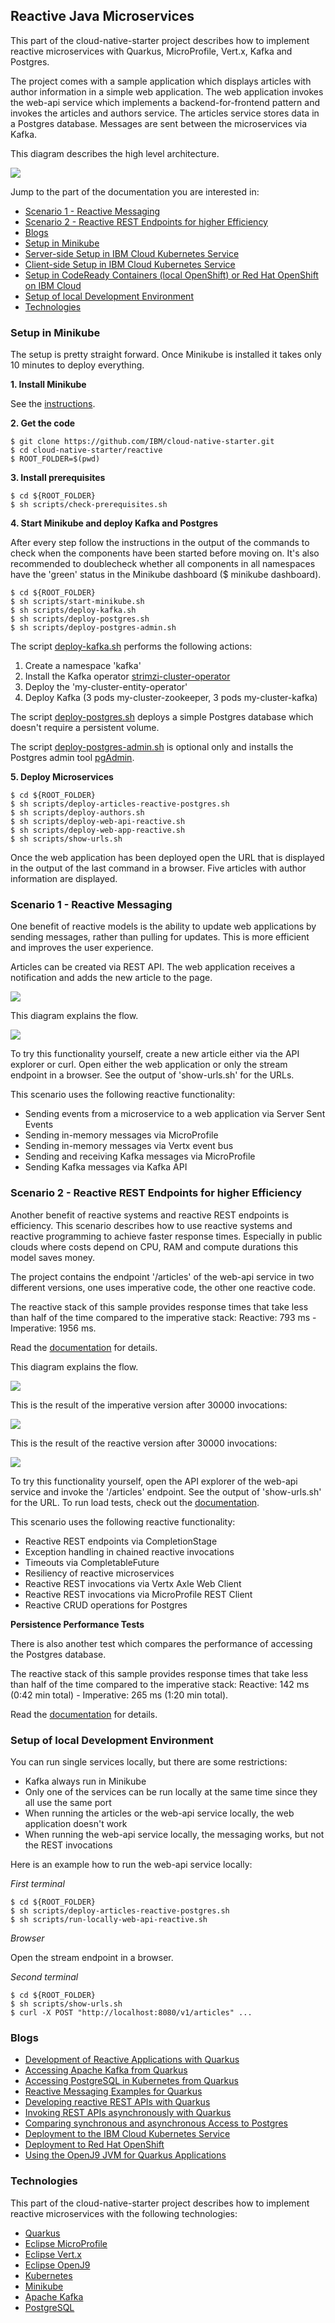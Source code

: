 ## Reactive Java Microservices 

This part of the cloud-native-starter project describes how to implement reactive microservices with Quarkus, MicroProfile, Vert.x, Kafka and Postgres.

The project comes with a sample application which displays articles with author information in a simple web application. The web application invokes the web-api service which implements a backend-for-frontend pattern and invokes the articles and authors service. The articles service stores data in a Postgres database. Messages are sent between the microservices via Kafka.

This diagram describes the high level architecture.

<kbd><img src="documentation/architecture-small.png" /></kbd>

Jump to the part of the documentation you are interested in:

* [Scenario 1 - Reactive Messaging](#scenario-1---reactive-messaging)
* [Scenario 2 - Reactive REST Endpoints for higher Efficiency](#scenario-2---reactive-rest-endpoints-for-higher-efficiency)
* [Blogs](#blogs)
* [Setup in Minikube](#setup-in-minikube)
* [Server-side Setup in IBM Cloud Kubernetes Service](https://github.com/nheidloff/cloud-native-starter-reactive-toolchain)
* [Client-side Setup in IBM Cloud Kubernetes Service](documentation/IKS.md)
* [Setup in CodeReady Containers (local OpenShift) or Red Hat OpenShift on IBM Cloud](documentation/OpenShift4.md)
* [Setup of local Development Environment](#setup-of-local-development-environment)
* [Technologies](#technologies)

### Setup in Minikube

The setup is pretty straight forward. Once Minikube is installed it takes only 10 minutes to deploy everything.

**1. Install Minikube**

See the [instructions](https://kubernetes.io/docs/tasks/tools/install-minikube/).

**2. Get the code**

```
$ git clone https://github.com/IBM/cloud-native-starter.git
$ cd cloud-native-starter/reactive
$ ROOT_FOLDER=$(pwd)
```

**3. Install prerequisites**

```
$ cd ${ROOT_FOLDER}
$ sh scripts/check-prerequisites.sh
```

**4. Start Minikube and deploy Kafka and Postgres**

After every step follow the instructions in the output of the commands to check when the components have been started before moving on. It's also recommended to doublecheck whether all components in all namespaces have the 'green' status in the Minikube dashboard ($ minikube dashboard).

```
$ cd ${ROOT_FOLDER}
$ sh scripts/start-minikube.sh
$ sh scripts/deploy-kafka.sh
$ sh scripts/deploy-postgres.sh
$ sh scripts/deploy-postgres-admin.sh
```

The script [deploy-kafka.sh](scripts/deploy-kafka.sh) performs the following actions:
1. Create a namespace 'kafka'
2. Install the Kafka operator [strimzi-cluster-operator](https://strimzi.io/docs/master/)
3. Deploy the 'my-cluster-entity-operator'
4. Deploy Kafka (3 pods my-cluster-zookeeper, 3 pods my-cluster-kafka)

The script [deploy-postgres.sh](scripts/deploy-postgres.sh) deploys a simple Postgres database which doesn't require a persistent volume.

The script [deploy-postgres-admin.sh](scripts/deploy-postgres-admim.sh) is optional only and installs the Postgres admin tool [pgAdmin](https://www.pgadmin.org/).

**5. Deploy Microservices**

```
$ cd ${ROOT_FOLDER}
$ sh scripts/deploy-articles-reactive-postgres.sh
$ sh scripts/deploy-authors.sh
$ sh scripts/deploy-web-api-reactive.sh
$ sh scripts/deploy-web-app-reactive.sh
$ sh scripts/show-urls.sh
```
 Once the web application has been deployed open the URL that is displayed in the output of the last command in a browser. Five articles with author information are displayed.

### Scenario 1 - Reactive Messaging

One benefit of reactive models is the ability to update web applications by sending messages, rather than pulling for updates. This is more efficient and improves the user experience.

Articles can be created via REST API. The web application receives a notification and adds the new article to the page.

<kbd><img src="documentation/demo-1-video-small.gif" /></kbd>

This diagram explains the flow.

<kbd><img src="documentation/demo-1-small.png" /></kbd>

To try this functionality yourself, create a new article either via the API explorer or curl. Open either the web application or only the stream endpoint in a browser. See the output of 'show-urls.sh' for the URLs.

This scenario uses the following reactive functionality:

* Sending events from a microservice to a web application via Server Sent Events
* Sending in-memory messages via MicroProfile
* Sending in-memory messages via Vertx event bus
* Sending and receiving Kafka messages via MicroProfile
* Sending Kafka messages via Kafka API

### Scenario 2 - Reactive REST Endpoints for higher Efficiency

Another benefit of reactive systems and reactive REST endpoints is efficiency. This scenario describes how to use reactive systems and reactive programming to achieve faster response times. Especially in public clouds where costs depend on CPU, RAM and compute durations this model saves money.

The project contains the endpoint '/articles' of the web-api service in two different versions, one uses imperative code, the other one reactive code.

The reactive stack of this sample provides response times that take less than half of the time compared to the imperative stack: Reactive: 793 ms - Imperative: 1956 ms.

Read the [documentation](documentation/LoadTests.md) for details.

This diagram explains the flow.

<kbd><img src="documentation/demo-2-small.png" /></kbd>

This is the result of the imperative version after 30000 invocations:

<kbd><img src="documentation/load-100x300-v1-summary.png" /></kbd>

This is the result of the reactive version after 30000 invocations:

<kbd><img src="documentation/load-100x300-v2-summary.png" /></kbd>

To try this functionality yourself, open the API explorer of the web-api service and invoke the '/articles' endpoint. See the output of 'show-urls.sh' for the URL. To run load tests, check out the [documentation](documentation/LoadTests.md).

This scenario uses the following reactive functionality:

* Reactive REST endpoints via CompletionStage
* Exception handling in chained reactive invocations
* Timeouts via CompletableFuture
* Resiliency of reactive microservices
* Reactive REST invocations via Vertx Axle Web Client
* Reactive REST invocations via MicroProfile REST Client
* Reactive CRUD operations for Postgres


**Persistence Performance Tests** 

There is also another test which compares the performance of accessing the Postgres database.

The reactive stack of this sample provides response times that take less than half of the time compared to the imperative stack: Reactive: 142 ms (0:42 min total) - Imperative: 265 ms (1:20 min total).

Read the [documentation](documentation/PersistencePerformanceTests.md) for details.

### Setup of local Development Environment

You can run single services locally, but there are some restrictions:

* Kafka always run in Minikube
* Only one of the services can be run locally at the same time since they all use the same port
* When running the articles or the web-api service locally, the web application doesn't work
* When running the web-api service locally, the messaging works, but not the REST invocations

Here is an example how to run the web-api service locally:

*First terminal*

```
$ cd ${ROOT_FOLDER}
$ sh scripts/deploy-articles-reactive-postgres.sh
$ sh scripts/run-locally-web-api-reactive.sh
```

*Browser*

Open the stream endpoint in a browser.

*Second terminal*

```
$ cd ${ROOT_FOLDER}
$ sh scripts/show-urls.sh
$ curl -X POST "http://localhost:8080/v1/articles" ...
```

### Blogs

* [Development of Reactive Applications with Quarkus](http://heidloff.net/article-development-reactive-applications-quarkus/)
* [Accessing Apache Kafka from Quarkus](http://heidloff.net/article/accessing-apache-kafka-from-quarkus/)
* [Accessing PostgreSQL in Kubernetes from Quarkus](http://heidloff.net/article/accessing-postgresql-from-quarkus/)
* [Reactive Messaging Examples for Quarkus](http://heidloff.net/article/reactive-messaging-examples-quarkus/)
* [Developing reactive REST APIs with Quarkus](http://heidloff.net/article/developing-reactive-rest-apis-with-quarkus/)
* [Invoking REST APIs asynchronously with Quarkus](http://heidloff.net/article/invoking-rest-apis-asynchronously-with-quarkus/)
* [Comparing synchronous and asynchronous Access to Postgres](http://heidloff.net/article/comparing-synchronous-asynchronous-access-postgresql/)
* [Deployment to the IBM Cloud Kubernetes Service](https://suedbroecker.net/2020/02/03/deploy-the-reactive-cloud-native-starter-example-to-ibm-cloud/)
* [Deployment to Red Hat OpenShift](https://haralduebele.blog/2020/02/03/cloud-native-and-reactive-microservices-on-red-hat-openshift-4/)
* [Using the OpenJ9 JVM for Quarkus Applications](http://heidloff.net/article/openj9-jvm-for-quarkus-applications/)

### Technologies

This part of the cloud-native-starter project describes how to implement reactive microservices with the following technologies:

* [Quarkus](https://quarkus.io/)
* [Eclipse MicroProfile](https://microprofile.io/)
* [Eclipse Vert.x](https://vertx.io/)
* [Eclipse OpenJ9](https://www.eclipse.org/openj9/)
* [Kubernetes](https://kubernetes.io/)
* [Minikube](https://minikube.sigs.k8s.io/)
* [Apache Kafka](https://kafka.apache.org/)
* [PostgreSQL](https://www.postgresql.org/)
